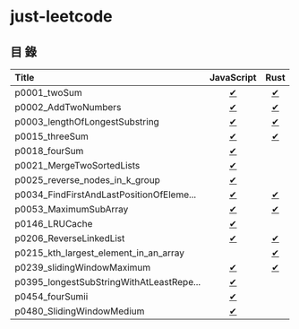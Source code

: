 # just-leetcode

## 目 錄

| Title                                  | JavaScript    | Rust          |
|:---------------------------------------|:-------------:|:-------------:|
|p0001_twoSum                            |[✔][p0001_js]  |[✔][p0001_rs]  |
|p0002_AddTwoNumbers                     |[✔][p0002_js]  |[✔][p0002_rs]  |
|p0003_lengthOfLongestSubstring          |[✔][p0003_js]  |[✔][p0003_rs]  |
|p0015_threeSum                          |[✔][p0015_js]  |[✔][p0015_rs]  |
|p0018_fourSum                           |[✔][p0018_js]  |               |
|p0021_MergeTwoSortedLists               |[✔][p0021_js]  |               |
|p0025_reverse_nodes_in_k_group          |[✔][p0025_js]  |               |
|p0034_FindFirstAndLastPositionOfEleme...|[✔][p0034_js]  |[✔][p0034_rs]  |
|p0053_MaximumSubArray                   |[✔][p0053_js]  |[✔][p0053_rs]  |
|p0146_LRUCache                          |[✔][p0146_js]  |               |
|p0206_ReverseLinkedList                 |[✔][p0206_js]  |[✔][p0206_rs]  |
|p0215_kth_largest_element_in_an_array   |               |[✔][p0215_rs]  |
|p0239_slidingWindowMaximum              |[✔][p0239_js]  |[✔][p0239_rs]  |
|p0395_longestSubStringWithAtLeastRepe...|[✔][p0395_js]  |               |
|p0454_fourSumii                         |[✔][p0454_js]  |               |
|p0480_SlidingWindowMedium               |[✔][p0480_js]  |               |

<!-- 0001 -->
[p0001_js]: https://github.com/nilswg/just-leetcode/blob/main//JS/HashMap/easy/p0001_twoSum.js
[p0001_rs]: https://github.com/nilswg/just-leetcode/blob/main//Rust/src/problems/p0001_two_sum.rs

<!-- 0002 -->
[p0002_js]: https://github.com/nilswg/just-leetcode/blob/main//JS/LinkedList/medium/p0002_AddTwoNumbers.js
[p0002_rs]: https://github.com/nilswg/just-leetcode/blob/main//Rust/src/problems/p0002_add_two_numbers.rs

<!-- 0003 -->
[p0003_js]: https://github.com/nilswg/just-leetcode/blob/main//JS/SlidingWindow/medium/p0003_lengthOfLongestSubstring.js
[p0003_rs]: https://github.com/nilswg/just-leetcode/blob/main//Rust/src/problems/p0003_length_of_longest_substring.rs

<!-- 0015 -->
[p0015_js]: https://github.com/nilswg/just-leetcode/blob/main//JS/HashMap/medium/p0015_threeSum.js
[p0015_rs]: https://github.com/nilswg/just-leetcode/blob/main//Rust/src/problems/p0015_three_sum.rs

<!-- 0018 -->
[p0018_js]: https://github.com/nilswg/just-leetcode/blob/main//JS/HashMap/medium/p0018_fourSum.js

<!-- 0021 -->
[p0021_js]: https://github.com/nilswg/just-leetcode/blob/main//JS/LinkedList/easy/p0021_MergeTwoSortedLists.js

<!-- 0025 -->
[p0025_js]: https://github.com/nilswg/just-leetcode/blob/main//JS/LinkedList/hard/p0025_reverse_nodes_in_k_group.js

<!-- 0034 -->
[p0034_js]: https://github.com/nilswg/just-leetcode/blob/main//JS/BinarySearch/medium/p0034_FindFirstAndLastPositionOfElementInSortedArray.js
[p0034_rs]: https://github.com/nilswg/just-leetcode/blob/main//Rust/src/problems/p0034_find_first_and_last_position_of_element_in_sorted_array.rs

<!-- 0053 -->
[p0053_js]: https://github.com/nilswg/just-leetcode/blob/main//JS/SubArray/easy/p0053_MaximumSubArray.js
[p0053_rs]: https://github.com/nilswg/just-leetcode/blob/main//Rust/src/problems/p0053_maximum_subarray.rs

<!-- 0146 -->
[p0146_js]: https://github.com/nilswg/just-leetcode/blob/main//JS/LinkedList/medium/p0146_LRUCache.js

<!-- 0206 -->
[p0206_js]: https://github.com/nilswg/just-leetcode/blob/main//JS/LinkedList/easy/p0206_ReverseLinkedList.js
[p0206_rs]: https://github.com/nilswg/just-leetcode/blob/main//Rust/src/problems/p0206_reverse_linked_list.rs

<!-- 0215 -->
[p0215_rs]: https://github.com/nilswg/just-leetcode/blob/main//Rust/src/problems/p0215_kth_largest_element_in_an_array.rs

<!-- 0239 -->
[p0239_js]: https://github.com/nilswg/just-leetcode/blob/main//JS/SlidingWindow/hard/p0239_slidingWindowMaximum.js
[p0239_rs]: https://github.com/nilswg/just-leetcode/blob/main//Rust/src/problems/p0239_sliding_window_maximum.rs

<!-- 0395 -->
[p0395_js]: https://github.com/nilswg/just-leetcode/blob/main//JS/SlidingWindow/medium/p0395_longestSubStringWithAtLeastRepeatingCharacters.js

<!-- 0454 -->
[p0454_js]: https://github.com/nilswg/just-leetcode/blob/main//JS/HashMap/medium/p0454_fourSumii.js

<!-- 0480 -->
[p0480_js]: https://github.com/nilswg/just-leetcode/blob/main//JS/SlidingWindow/hard/p0480_SlidingWindowMedium.js

